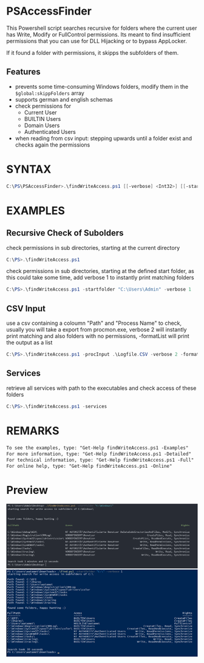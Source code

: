 # PSAccessFinder
 
This Powershell script searches recursive for folders where the current user has Write, Modify or FullControl permissions. Its meant to find insufficient permissions that you can use for DLL Hijacking or to bypass AppLocker. 

If it found a folder with permissions, it skipps the subfolders of them.

## Features
- prevents some time-consuming Windows folders, modify them in the `$global:skippFolders` array
- supports german and english schemas
- check permissions for
    - Current User
    - BUILTIN Users
    - Domain Users
    - Authenticated Users
- when reading from csv input: stepping upwards until a folder exist and checks again the permissions



# SYNTAX
```powershell
C:\PS\PSAccessFinder>.\findWriteAccess.ps1 [[-verbose] <Int32>] [[-startfolder] <String>] [[-inputCSV] <String>] [-formatList] [-noRecurse] [-services]
```



# EXAMPLES

## Recursive Check of Subolders
check permissions in sub directories, starting at the current directory
```powershell
C:\PS>.\findWriteAccess.ps1
````
check permissions in sub directories, starting at the defined start folder, as this could take some time, add verbose 1 to instantly print matching folders
```powershell
C:\PS>.\findWriteAccess.ps1 -startfolder "C:\Users\Admin" -verbose 1
```    

## CSV Input

use a csv containing a coloumn "Path" and "Process Name" to check, usually you will take a export from procmon.exe, verbose 2 will instantly print matching and also folders with no permissions, -formatList will print the output as a list

```powershell
C:\PS>.\findWriteAccess.ps1 -procInput .\Logfile.CSV -verbose 2 -formatList
```

## Services

retrieve all services with path to the executables and check access of these folders

```powershell
C:\PS>.\findWriteAccess.ps1 -services
```

# REMARKS
```
To see the examples, type: "Get-Help findWriteAccess.ps1 -Examples"
For more information, type: "Get-Help findWriteAccess.ps1 -Detailed"
For technical information, type: "Get-Help findWriteAccess.ps1 -Full"
For online help, type: "Get-Help findWriteAccess.ps1 -Online"
```

# Preview

![Demo 1](https://github.com/secure-77/PSAccessFinder/blob/main/WindowsClient.png "Demo 1")
![Demo 2](https://github.com/secure-77/PSAccessFinder/blob/main/WindowsServer.png "Demo 2")